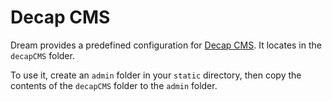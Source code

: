 # Decap CMS

Dream provides a predefined configuration for [Decap CMS](https://decapcms.org/).
It locates in the `decapCMS` folder.

To use it, create an `admin` folder in your `static` directory, then copy the contents of the `decapCMS` folder to the `admin` folder.
